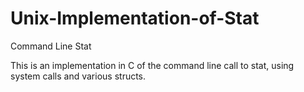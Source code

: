 Unix-Implementation-of-Stat
===========================

Command Line Stat

This is an implementation in C of the command line call to stat, using system calls and various structs.
